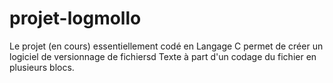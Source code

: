 # projet-logmollo
Le projet (en cours) essentiellement codé en Langage C permet de créer un logiciel de versionnage de fichiersd Texte à part d'un codage du fichier en plusieurs blocs.
